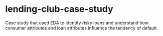 # lending-club-case-study
Case study that used EDA to identify risky loans and understand how consumer attributes and loan attributes influence the tendency of default.
